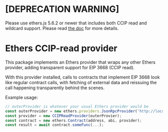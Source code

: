 # [DEPRECATION WARNING]

Please use ethers.js 5.6.2 or newer that includes both CCIP read and wildcard support.
Please read [the doc](https://docs.ens.domains/dapp-developer-guide/ens-l2-offchain) for more details.

# Ethers CCIP-read provider
This package implements an Ethers provider that wraps any other Ethers provider, adding transparent support for EIP 3668 (CCIP read).

With this provider installed, calls to contracts that implement EIP 3668 look like regular contract calls, with fetching of external data and reissuing the call happening transparently behind the scenes.

Example usage:
```javascript
// outerProvider is whatever your usual Ethers provider would be
const outerProvider = new ethers.providers.JsonRpcProvider('http://localhost:8545/');
const provider = new CCIPReadProvider(outerProvier);
const contract = new ethers.Contract(address, abi, provider);
const result = await contract.someFunc(...);
```
